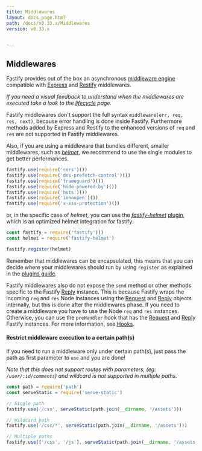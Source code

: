 ```yaml
---
title: Middlewares
layout: docs_page.html
path: /docs/v0.33.x/Middlewares
version: v0.33.x


---
```


## Middlewares

Fastify provides out of the box an asynchronous [middleware engine](https://github.com/fastify/middie) compatible with [Express](https://expressjs.com/) and [Restify](http://restify.com/) middlewares.

*If you need a visual feedback to understand when the middlewares are executed take a look to the [lifecycle](/docs/v0.33.x/Lifecycle) page.*

Fastify middlewares don't support the full syntax `middleware(err, req, res, next)`, because error handling is done inside Fastify.
Furthermore methods added by Express and Restify to the enhanced versions of `req` and `res` are not supported in Fastify middlewares.

Also, if you are using a middleware that bundles different, smaller middlewares, such as [*helmet*](https://helmetjs.github.io/), we recommend to use the single modules to get better performances.

```js
fastify.use(require('cors')())
fastify.use(require('dns-prefetch-control')())
fastify.use(require('frameguard')())
fastify.use(require('hide-powered-by')())
fastify.use(require('hsts')())
fastify.use(require('ienoopen')())
fastify.use(require('x-xss-protection')())
```

or, in the specific case of *helmet*, you can use the [*fastify-helmet*](https://github.com/fastify/fastify-helmet) [plugin](Plugins.md), which is an optimized helmet integration for fastify:

```js
const fastify = require('fastify')()
const helmet = require('fastify-helmet')

fastify.register(helmet)
```

Remember that middlewares can be encapsulated, this means that you can decide where your middlewares should run by using `register` as explained in the [plugins guide](/docs/v0.33.x/Plugins-Guide).

Fastify middlewares also do not expose the `send` method or other methods specific to the Fastify [Reply]('./Reply.md' "Reply") instance. This is because Fastify wraps the incoming `req` and `res` Node instances using the [Request](./Request.md "Request") and [Reply](./Reply.md "Reply") objects internally, but this is done after the middlewares phase. If you need to create a middleware you have to use the Node `req` and `res` instances. Otherwise, you can use the `preHandler` hook that has the [Request](./Request.md "Request") and [Reply](./Reply.md "Reply") Fastify instances. For more information, see [Hooks](./Hooks.md "Hooks").

<a name="restrict-usage"></a>
#### Restrict middleware execution to a certain path(s)
If you need to run a middleware only under certain path(s), just pass the path as first parameter to `use` and you are done!

*Note that this does not support routes with parameters, (eg: `/user/:id/comments`) and wildcard is not supported in multiple paths.*

```js
const path = require('path')
const serveStatic = require('serve-static')

// Single path
fastify.use('/css', serveStatic(path.join(__dirname, '/assets')))

// Wildcard path
fastify.use('/css/*', serveStatic(path.join(__dirname, '/assets')))

// Multiple paths
fastify.use(['/css', '/js'], serveStatic(path.join(__dirname, '/assets')))
```
